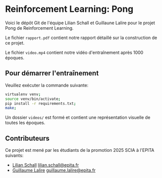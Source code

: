 # Reinforcement Learning: Pong

Voici le dépôt Git de l'équipe Lilian Schall et Guillaune Lalire pour le projet
Pong de Reinforcement Learning.

Le fichier `rapport.pdf` contient notre rapport détaillé sur la construction de
ce projet.

Le fichier `video.mp4` contient notre vidéo d'entraînement après 1000 époques.

## Pour démarrer l'entraînement

Veuillez exécuter la commande suivante:
```sh
virtualenv venv;
source venv/bin/activate;
pip install -r requirements.txt;
make;
```

Un dossier `videos/` est formé et contient une représentation visuelle de
toutes les époques.

## Contributeurs

Ce projet est mené par les étudiants de la promotion 2025 SCIA à l'EPITA
suivants:
- [Lilian Schall](https://github.com/LilianSchall) <lilian.schall@epita.fr>
- [Guillaume Lalire](https://github.com/GuillaumeLalire) <guillaume.lalire@epita.fr>

